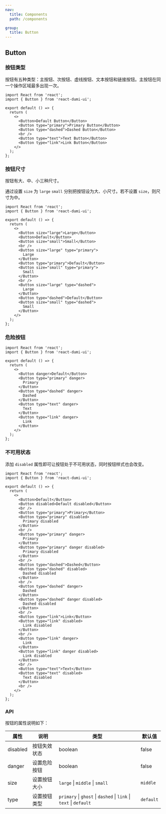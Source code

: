 ```yaml
---
nav:
  title: Components
  path: /components

group:
  title: Button
---
```


## Button

### 按钮类型

按钮有五种类型：主按钮、次按钮、虚线按钮、文本按钮和链接按钮。主按钮在同一个操作区域最多出现一次。

```tsx
import React from 'react';
import { Button } from 'react-dumi-ui';

export default () => {
  return (
    <>
      <Button>Default Button</Button>
      <Button type="primary">Primary Button</Button>
      <Button type="dashed">Dashed Button</Button>
      <br />
      <Button type="text">Text Button</Button>
      <Button type="link">Link Button</Button>
    </>
  );
};
```

### 按钮尺寸

按钮有大、中、小三种尺寸。

通过设置 `size` 为 `large` `small` 分别把按钮设为大、小尺寸。若不设置 `size`，则尺寸为中。

```tsx
import React from 'react';
import { Button } from 'react-dumi-ui';

export default () => {
  return (
    <>
      <Button size="large">Large</Button>
      <Button>Default</Button>
      <Button size="small">Small</Button>
      <br />
      <Button size="large" type="primary">
        Large
      </Button>
      <Button type="primary">Default</Button>
      <Button size="small" type="primary">
        Small
      </Button>
      <br />
      <Button size="large" type="dashed">
        Large
      </Button>
      <Button type="dashed">Default</Button>
      <Button size="small" type="dashed">
        Small
      </Button>
    </>
  );
};
```

### 危险按钮

```tsx
import React from 'react';
import { Button } from 'react-dumi-ui';

export default () => {
  return (
    <>
      <Button danger>Default</Button>
      <Button type="primary" danger>
        Primary
      </Button>
      <Button type="dashed" danger>
        Dashed
      </Button>
      <Button type="text" danger>
        Text
      </Button>
      <Button type="link" danger>
        Link
      </Button>
    </>
  );
};
```

### 不可用状态

添加 `disabled` 属性即可让按钮处于不可用状态，同时按钮样式也会改变。

```tsx
import React from 'react';
import { Button } from 'react-dumi-ui';

export default () => {
  return (
    <>
      <Button>Default</Button>
      <Button disabled>Default disabled</Button>
      <br />
      <Button type="primary">Primary</Button>
      <Button type="primary" disabled>
        Primary disabled
      </Button>
      <br />
      <Button type="primary" danger>
        Primary
      </Button>
      <Button type="primary" danger disabled>
        Primary disabled
      </Button>
      <br />
      <Button type="dashed">Dashed</Button>
      <Button type="dashed" disabled>
        Dashed disabled
      </Button>
      <br />
      <Button type="dashed" danger>
        Dashed
      </Button>
      <Button type="dashed" danger disabled>
        Dashed disabled
      </Button>
      <br />
      <Button type="link">Link</Button>
      <Button type="link" disabled>
        Link disabled
      </Button>
      <br />
      <Button type="link" danger>
        Link
      </Button>
      <Button type="link" danger disabled>
        Link disabled
      </Button>
      <br />
      <Button type="text">Text</Button>
      <Button type="text" disabled>
        Text disabled
      </Button>
      <br />
    </>
  );
};
```

### API

按钮的属性说明如下：

| 属性 | 说明 | 类型 | 默认值 |
| --- | --- | --- | --- |
| disabled | 按钮失效状态 | boolean | false |
| danger | 设置危险按钮 | boolean | false |
| size | 设置按钮大小 | `large` \| `middle` \| `small` | `middle` |
| type | 设置按钮类型 | `primary` \| `ghost` \| `dashed` \| `link` \| `text` \| `default` | `default` |
